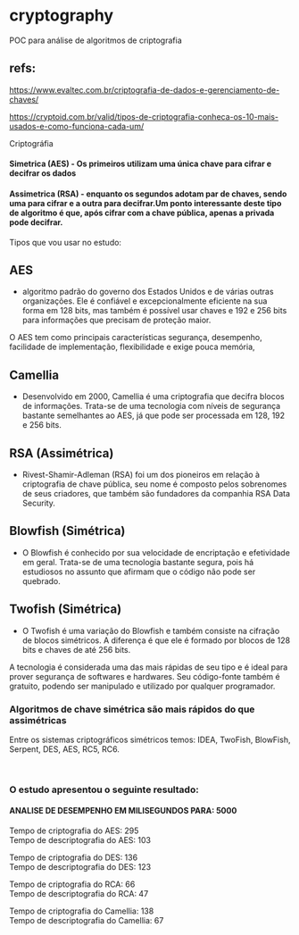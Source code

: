 # cryptography
POC para análise de algoritmos de criptografia

## refs:

https://www.evaltec.com.br/criptografia-de-dados-e-gerenciamento-de-chaves/

https://cryptoid.com.br/valid/tipos-de-criptografia-conheca-os-10-mais-usados-e-como-funciona-cada-um/

Criptográfia

#### Simetrica (AES) - Os primeiros utilizam uma única chave para cifrar e decifrar os dados

#### Assimetrica (RSA)  - enquanto os segundos adotam par de chaves, sendo uma para cifrar e a outra para decifrar.Um ponto interessante deste tipo de algoritmo é que, após cifrar com a chave pública, apenas a privada pode decifrar.


Tipos que vou usar no estudo:

## AES 
-  algoritmo padrão do governo dos Estados Unidos e de várias outras organizações. 
Ele é confiável e excepcionalmente eficiente na sua forma em 128 bits, 
mas também é possível usar chaves e 192 e 256 bits para informações que precisam de proteção maior.

O AES tem como principais características segurança, desempenho, facilidade de implementação, flexibilidade e exige pouca memória,

## Camellia 
- Desenvolvido em 2000, Camellia é uma criptografia que decifra blocos de informações. 
Trata-se de uma tecnologia com níveis de segurança bastante semelhantes ao AES, 
já que pode ser processada em 128, 192 e 256 bits.

## RSA (Assimétrica)
- Rivest-Shamir-Adleman (RSA) foi um dos pioneiros em relação à criptografia de chave pública, 
seu nome é composto pelos sobrenomes de seus criadores, que também são fundadores da companhia RSA Data Security. 

## Blowfish (Simétrica) 
 - O Blowfish é conhecido por sua velocidade de encriptação 
e efetividade em geral. Trata-se de uma tecnologia bastante segura, 
pois há estudiosos no assunto que afirmam que o código não pode ser quebrado.

## Twofish (Simétrica) 
  - O Twofish é uma variação do Blowfish e também consiste na cifração de blocos simétricos.
 A diferença é que ele é formado por blocos de 128 bits e chaves de até 256 bits.

A tecnologia é considerada uma das mais rápidas de seu tipo e é ideal para prover segurança de softwares e hardwares. Seu código-fonte também é gratuito, podendo ser manipulado e utilizado por qualquer programador.

### Algoritmos de chave simétrica são mais rápidos do que assimétricas

Entre os sistemas criptográficos simétricos temos: IDEA, TwoFish, BlowFish, Serpent, DES, AES, RC5, RC6.

</br>

### O estudo apresentou o seguinte resultado:

#### ANALISE DE DESEMPENHO EM MILISEGUNDOS PARA: 5000

Tempo de criptografia do AES: 295 </br>
Tempo de descriptografia do AES: 103

Tempo de criptografia do DES: 136 </br>
Tempo de descriptografia do DES: 123

Tempo de criptografia do RCA: 66 </br>
Tempo de descriptografia do RCA: 47

Tempo de criptografia do Camellia: 138 </br>
Tempo de descriptografia do Camellia: 67

